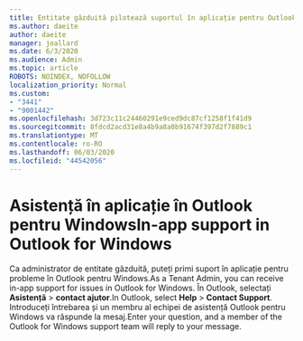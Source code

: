 ```yaml
---
title: Entitate găzduită pilotează suportul în aplicație pentru Outlook
ms.author: daeite
author: daeite
manager: joallard
ms.date: 6/3/2020
ms.audience: Admin
ms.topic: article
ROBOTS: NOINDEX, NOFOLLOW
localization_priority: Normal
ms.custom:
- "3441"
- "9001442"
ms.openlocfilehash: 3d723c11c24460291e9ced9dc87cf1258f1f41d9
ms.sourcegitcommit: 8fdcd2acd31e8a4b9a8a0b91674f397d2f7889c1
ms.translationtype: MT
ms.contentlocale: ro-RO
ms.lasthandoff: 06/03/2020
ms.locfileid: "44542056"
---
```

# <a name="in-app-support-in-outlook-for-windows"></a><span data-ttu-id="6ff27-102">Asistență în aplicație în Outlook pentru Windows</span><span class="sxs-lookup"><span data-stu-id="6ff27-102">In-app support in Outlook for Windows</span></span>

<span data-ttu-id="6ff27-103">Ca administrator de entitate găzduită, puteți primi suport în aplicație pentru probleme în Outlook pentru Windows.</span><span class="sxs-lookup"><span data-stu-id="6ff27-103">As a Tenant Admin, you can receive in-app support for issues in Outlook for Windows.</span></span> <span data-ttu-id="6ff27-104">În Outlook, selectați **Asistență**  >  **contact ajutor**.</span><span class="sxs-lookup"><span data-stu-id="6ff27-104">In Outlook, select **Help** > **Contact Support**.</span></span> <span data-ttu-id="6ff27-105">Introduceți întrebarea și un membru al echipei de asistență Outlook pentru Windows va răspunde la mesaj.</span><span class="sxs-lookup"><span data-stu-id="6ff27-105">Enter your question, and a member of the Outlook for Windows support team will reply to your message.</span></span>